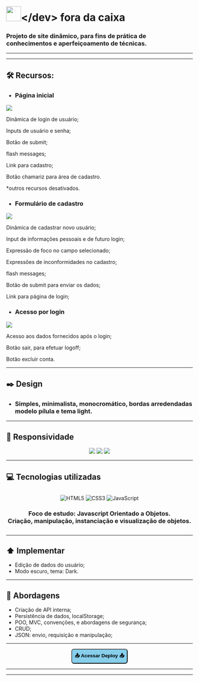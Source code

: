 <h1><span><img src="img/Brand/dev-icone.png" width="40"></span>&lt;/dev&gt; fora da caixa</h1>

 
### Projeto de site dinâmico, para fins de prática de conhecimentos e aperfeiçoamento de técnicas.

----


----

## 🛠️ Recursos:
- ### Página inicial

![](img/show/init.jpg)

Dinâmica de login de usuário;

Inputs de usuário e senha;

Botão de submit;

flash messages;

Link para cadastro;

Botão chamariz para área de cadastro.

*outros recursos desativados. 

- ### Formulário de cadastro

![](img/show/form.jpg)

Dinâmica de cadastrar novo usuário;

Input de informações pessoais e de futuro login;

Expressão de foco no campo selecionado;

Expressões de inconformidades no cadastro;

flash messages;

Botão de submit para enviar os dados;

Link para página de login;

- ### Acesso por login

![](img/show/login.jpg)

Acesso aos dados fornecidos após o login;

Botão sair, para efetuar logoff;

Botão excluir conta.

----

## ✒️ Design
- ### Simples, minimalista, monocromático, bordas arredendadas modelo pílula e tema light.

----

## 📱 Responsividade

<div align="center">

![](img/show/mob-init.jpg)
![](img/show/mob-form.jpg)
![](img/show/mob-login.jpg)

</div>

----

## 💻 Tecnologias utilizadas


<div align="center" style="margin:2em 0">


![HTML5](https://img.shields.io/badge/html5-%23E34F26.svg?style=for-the-badge&logo=html5&logoColor=white) ![CSS3](https://img.shields.io/badge/css3-%231572B6.svg?style=for-the-badge&logo=css3&logoColor=white) ![JavaScript](https://img.shields.io/badge/javascript-%23323330.svg?style=for-the-badge&logo=javascript&logoColor=%23F7DF1E)

### Foco de estudo: Javascript Orientado a Objetos. <br> Criação, manipulação, instanciação e visualização de objetos.

</div>

----

## ⬆️ Implementar

- Edição de dados do usuário;
- Modo escuro, tema: Dark.

----

## 📖 Abordagens

- Criação de API interna;
- Persistência de dados, localStorage;
- POO, MVC, convenções, e abordagens de segurança;
- CRUD;
- JSON: envio, requisição e manipulação;

----

<div align='center'>
<a href="https://raimonesbarros.github.io/dev-fora-da-caixa/"><button style='padding:.5em; background-color:skyblue; border-radius:.5em; font-weight:bold'> 📤 Acessar Deploy 📤 </button> </a>

----
----
